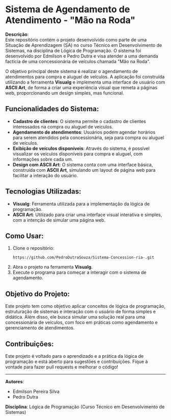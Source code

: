# Sistema de Agendamento de Atendimento - "Mão na Roda"

**Descrição**:  
Este repositório contém o projeto desenvolvido como parte de uma Situação de Aprendizagem (SA) no curso Técnico em Desenvolvimento de Sistemas, na disciplina de Lógica de Programação. O sistema foi desenvolvido por Edmilson e Pedro Dutra e visa atender a uma demanda factícia de uma concessionária de veículos chamada "Mão na Roda". 

O objetivo principal deste sistema é realizar o agendamento de atendimentos para compra e aluguel de veículos. A aplicação foi construída utilizando a ferramenta **Visualg** e implementa uma interface de usuário com **ASCII Art**, de forma a criar uma experiência visual que remeta a páginas web, proporcionando um design simples, mas funcional.

## Funcionalidades do Sistema:
- **Cadastro de clientes**: O sistema permite o cadastro de clientes interessados na compra ou aluguel de veículos.
- **Agendamento de atendimentos**: Usuários podem agendar horários para serem atendidos pela concessionária, seja para compra ou aluguel de veículos.
- **Exibição de veículos disponíveis**: Através do sistema, é possível visualizar os veículos disponíveis para compra e aluguel, com informações sobre cada um.
- **Design com ASCII Art**: O sistema conta com uma interface básica, construída com **ASCII Art**, simulando um layout de página web para facilitar a interação do usuário.

## Tecnologias Utilizadas:
- **Visualg**: Ferramenta utilizada para a implementação da lógica de programação.
- **ASCII Art**: Utilizado para criar uma interface visual interativa e simples, com a intenção de simular uma página web.

## Como Usar:
1. Clone o repositório:
   ```
   https://github.com/PedroDutraSouza/Sistema-Concession-ria-.git
   ```
2. Abra o projeto na ferramenta **Visualg**.
3. Execute o programa para começar a interagir com o sistema de agendamento.

## Objetivo do Projeto:
Este projeto tem como objetivo aplicar conceitos de lógica de programação, estruturação de sistemas e interação com o usuário de forma simples e didática. Além disso, ele busca simular uma solução real para uma concessionária de veículos, com foco em práticas como agendamento e gerenciamento de atendimentos.

## Contribuições:
Este projeto é voltado para o aprendizado e a prática da lógica de programação e está aberto para sugestões e contribuições. Fique à vontade para fazer pull requests e melhorar o código!

---

**Autores**:  
- Edmilson Pereira Silva 
- Pedro Dutra  

**Disciplina**: Lógica de Programação (Curso Técnico em Desenvolvimento de Sistemas)  

